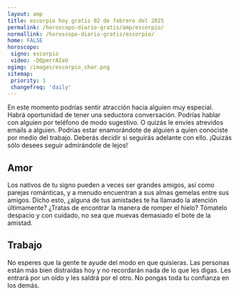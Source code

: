 ```yaml
---
layout: amp
title: escorpio hoy gratis 02 de febrero del 2025 
permalink: /horoscopo-diario-gratis/amp/escorpio/
normallink: /horoscopo-diario-gratis/escorpio/
home: FALSE
horoscopo:
 signo: escorpio
 video: -DQpmrrAIeU
ogimg: /images/escorpio_char.png
sitemap:
 priority: 1
 changefreq: 'daily'
---
```



En este momento podrías sentir atracción hacia alguien muy especial. Habrá oportunidad de tener una seductora conversación. Podrías hablar con alguien por teléfono de modo sugestivo. O quizás le envíes atrevidos emails a alguien. Podrías estar enamorándote de alguien a quien conociste por medio del trabajo. Deberás decidir si seguirás adelante con ello. ¡Quizás sólo desees seguir admirándole de lejos!

## Amor

Los nativos de tu signo pueden a veces ser grandes amigos, así como parejas románticas, y a menudo encuentran a sus almas gemelas entre sus amigos. Dicho esto, ¿alguna de tus amistades te ha llamado la atención últimamente? ¿Tratas de encontrar la manera de romper el hielo? Tómatelo despacio y con cuidado, no sea que muevas demasiado el bote de la amistad.

## Trabajo

No esperes que la gente te ayude del modo en que quisieras. Las personas están más bien distraídas hoy y no recordarán nada de lo que les digas. Les entrará por un oído y les saldrá por el otro. No pongas toda tu confianza en los demás.